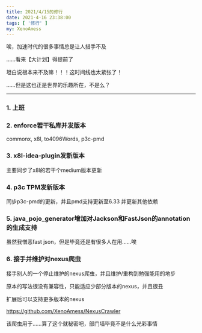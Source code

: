 ```yaml
---
title: 2021/4/15的修行
date: 2021-4-16 23:38:00
tags: [ '修行' ]
my: XenoAmess
---
```


唉，加速时代的很多事情总是让人措手不及

……看来【大计划】得提前了

坦白说根本来不及嘛！！！这时间线也太紧张了！

……但是这也正是世界的乐趣所在，不是么？

---

### 1. 上班

### 2. enforce若干私库并发版本

commonx, x8l, to4096Words, p3c-pmd

### 3. x8l-idea-plugin发新版本

主要同步了x8l的若干个medium版本更新

### 4. p3c TPM发新版本

同步p3c-pmd的更新，并且pmd支持更新至6.33
并更新其他依赖

### 5. java_pojo_generator增加对Jackson和FastJson的annotation的生成支持

虽然我憎恶fast json，但是毕竟还是有很多人在用……唉

### 6. 接手并维护对nexus爬虫

接手别人的一个停止维护的nexus爬虫，并且维护/重构到勉强能用的地步

原本的写法很没有兼容性，只能适应少部分版本的nexus，并且很丑

扩展后可以支持更多版本的nexus

https://github.com/XenoAmess/NexusCrawler

该爬虫用于……算了这个就秘密吧，部门墙毕竟不是什么光彩事情
